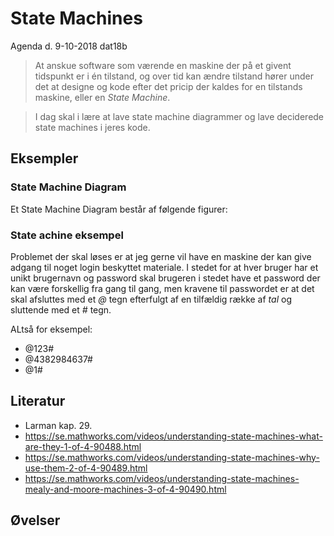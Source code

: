 # State Machines
Agenda d. 9-10-2018 dat18b

> At anskue software som værende en maskine der på et givent tidspunkt er i én tilstand, og over tid kan ændre tilstand hører under det at designe og kode efter det pricip der kaldes for en tilstands maskine, eller en _State Machine_.

> I dag skal i lære at lave state machine diagrammer og lave deciderede state machines i jeres kode.

## Eksempler
### State Machine Diagram
Et State Machine Diagram består af følgende figurer:

### State achine eksempel
Problemet der skal løses er at jeg gerne vil have en maskine der kan give adgang til noget login beskyttet materiale. I stedet for at hver bruger har et unikt brugernavn og password skal brugeren i stedet have et password der kan være forskellig fra gang til gang, men kravene til passwordet er at det skal afsluttes med et _@_ tegn efterfulgt af en tilfældig række af _tal_ og sluttende med et _#_ tegn. 

ALtså for eksempel: 

* @123#
* @4382984637#
* @1#





## Literatur
* Larman kap. 29.
* https://se.mathworks.com/videos/understanding-state-machines-what-are-they-1-of-4-90488.html
* https://se.mathworks.com/videos/understanding-state-machines-why-use-them-2-of-4-90489.html
* https://se.mathworks.com/videos/understanding-state-machines-mealy-and-moore-machines-3-of-4-90490.html


## Øvelser

<!-- Kom på et ikke alt for kompliceret eksempel, lave et stae machine diagram og omsæt det til kode og vis det for os andre sidst på dagen. -->
